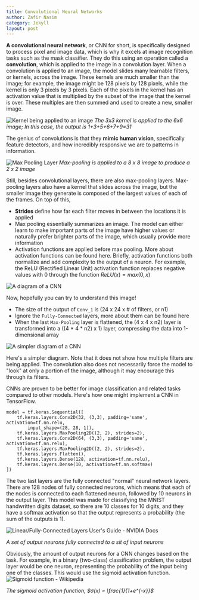 ```yaml
---
title: Convolutional Neural Networks
author: Zafir Nasim
category: Jekyll
layout: post
---
```


**A convolutional neural network**, or CNN for short, is specifically designed to process pixel and image data, which is why it excels at image recognition tasks such as the mask classifier. They do this using an operation called a **convolution**, which is applied to the image in a convolution layer. When a convolution is applied to an image, the model slides many learnable filters, or kernels, across the image. These kernels are much smaller than the image; for example, the image might be 128 pixels by 128 pixels, while the kernel is only 3 pixels by 3 pixels. Each of the pixels in the kernel has an activation value that is multiplied by the subset of the image that the kernel is over. These multiples are then summed and used to create a new, smaller image.

![Kernel being applied to an image](https://anhreynolds.com/img/cnn.png)
*The 3x3 kernel is applied to the 6x6 image; In this case, the output is 1+3+5+6+7+9=31*

The genius of convolutions is that they **mimic human vision**, specifically feature detectors, and how incredibly responsive we are to patterns in information. 

![Max Pooling Layer](https://media.geeksforgeeks.org/wp-content/uploads/20190721025744/Screenshot-2019-07-21-at-2.57.13-AM.png)
*Max-pooling is applied to a 8 x 8 image to produce a 2 x 2 image*

Still, besides convolutional layers, there are also max-pooling layers. Max-pooling layers also have a kernel that slides across the image, but the smaller image they generate is composed of the largest values of each of the frames. On top of this,

 - **Strides** define how far each filter moves in between the locations it is applied
 - Max pooling essentially summarizes an image. The model can either learn to make important parts of the image have higher values or naturally prefer brighter parts of the image, which usually provide more information
  - Activation functions are applied before max pooling. More about activation functions can be found here. Briefly, activation functions both normalize and add complexity to the output of a neuron. For example, the ReLU (Rectified Linear Unit) activation function replaces negative values with 0 through the function $ReLU(x) = max(0,x)$
 
![A diagram of a CNN](https://miro.medium.com/v2/resize:fit:1400/1*uAeANQIOQPqWZnnuH-VEyw.jpeg)

Now, hopefully you can try to understand this image!
 - The size of the output of `Conv_1` is (24 x 24 x # of filters, or n1)
 - Ignore the `Fully-Connected` layers, more about them can be found here
 - When the last `Max-Pooling` layer is flattened, the (4 x 4 x n2) layer is transformed into a ((4 * 4 * n2) x 1) layer, compressing the data into 1-dimensional array

![A simpler diagram of a CNN](https://miro.medium.com/v2/resize:fit:1400/1*vkQ0hXDaQv57sALXAJquxA.jpeg)

Here's a simpler diagram. Note that it does not show how multiple filters are being applied. The convolution also does not necessarily force the model to "look" at only a portion of the image, although it may encourage this through its filters.

CNNs are proven to be better for image classification and related tasks compared to other models. Here's how one might implement a CNN in TensorFlow.
```Py
model = tf.keras.Sequential([
	tf.keras.layers.Conv2D(32, (3,3), padding='same', activation=tf.nn.relu,
		input_shape=(28, 28, 1)),
	tf.keras.layers.MaxPooling2D((2, 2), strides=2),
	tf.keras.layers.Conv2D(64, (3,3), padding='same', activation=tf.nn.relu),
	tf.keras.layers.MaxPooling2D((2, 2), strides=2),
	tf.keras.layers.Flatten(),
	tf.keras.layers.Dense(128, activation=tf.nn.relu),
	tf.keras.layers.Dense(10, activation=tf.nn.softmax)
])
```
The two last layers are the fully connected "normal" neural network layers. There are 128 nodes of fully connected neurons, which means that each of the nodes is connected to each flattened neuron, followed by 10 neurons in the output layer. This model was made for classifying the MNIST handwritten digits dataset, so there are 10 classes for 10 digits, and they have a softmax activation so that the output represents a probability (the sum of the outputs is 1).

![Linear/Fully-Connected Layers User's Guide - NVIDIA Docs](https://docscontent.nvidia.com/dita/00000186-1a08-d34f-a596-3f291b140000/deeplearning/performance/dl-performance-fully-connected/graphics/fc-layer.svg)

*A set of output neurons fully connected to a sit of input neurons*

Obviously, the amount of output neurons for a CNN changes based on the task. For example, in a binary (two-class) classification problem, the output layer would be one neuron, representing the probability of the input being one of the classes. This would use the sigmoid activation function.
![Sigmoid function - Wikipedia](https://upload.wikimedia.org/wikipedia/commons/thumb/8/88/Logistic-curve.svg/1200px-Logistic-curve.svg.png)

*The sigmoid activation function, $σ(x) = \frac{1}{1+e^{-x}}$*